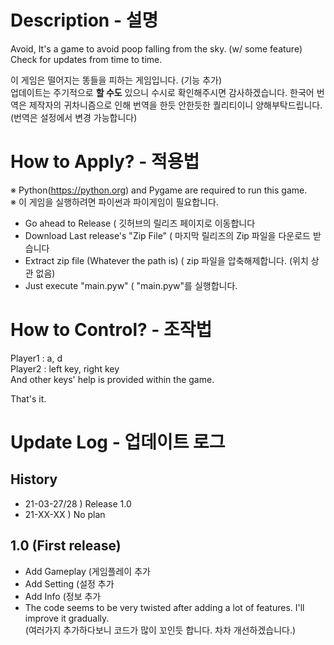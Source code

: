 # Description - 설명
Avoid, It's a game to avoid poop falling from the sky. (w/ some feature)  
Check for updates from time to time.

이 게임은 떨어지는 똥들을 피하는 게임입니다. (기능 추가)  
업데이트는 주기적으로 **할 수도** 있으니 수시로 확인해주시면 감사하겠습니다.
한국어 번역은 제작자의 귀차니즘으로 인해 번역을 한듯 안한듯한 퀄리티이니 양해부탁드립니다. (번역은 설정에서 변경 가능합니다)  

# How to Apply? - 적용법
※ Python(https://python.org) and Pygame are required to run this game.  
※ 이 게임을 실행하려면 파이썬과 파이게임이 필요합니다.

- Go ahead to Release                       ( 깃허브의 릴리즈 페이지로 이동합니다
- Download Last release's "Zip File"        ( 마지막 릴리즈의 Zip 파일을 다운로드 받습니다
- Extract zip file (Whatever the path is)   ( zip 파일을 압축해제합니다. (위치 상관 없음)
- Just execute "main.pyw"                   ( "main.pyw"를 실행합니다.

# How to Control? - 조작법
Player1 : a, d  
Player2 : left key, right key  
And other keys' help is provided within the game.  

That's it.

# Update Log - 업데이트 로그
## History
- 21-03-27/28 ) Release 1.0  
- 21-XX-XX    ) No plan

## 1.0 (First release)
- Add Gameplay (게임플레이 추가
- Add Setting  (설정 추가
- Add Info     (정보 추가
- The code seems to be very twisted after adding a lot of features. I'll improve it gradually.  
(여러가지 추가하다보니 코드가 많이 꼬인듯 합니다. 차차 개선하겠습니다.)
